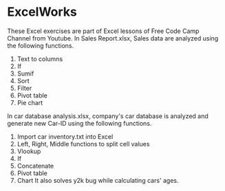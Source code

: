# ExcelWorks
These Excel exercises are part of Excel lessons of Free Code Camp Channel from Youtube.
In Sales Report.xlsx, Sales data are analyzed using the following functions.
1) Text to columns
2) If
3) Sumif
4) Sort
5) Filter
6) Pivot table
7) Pie chart

In car database analysis.xlsx, company's car database is analyzed and generate new Car-ID using the following functions.
1) Import car inventory.txt into Excel 
2) Left, Right, Middle functions to  split cell values
3) Vlookup
4) If
5) Concatenate
6) Pivot table
7) Chart
It also solves y2k bug while calculating cars' ages.
